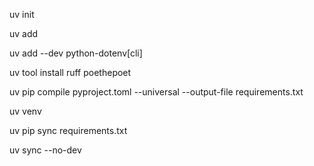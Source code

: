 uv init <project-name>

uv add <package-name>

uv add --dev python-dotenv[cli]

uv tool install ruff poethepoet

uv pip compile pyproject.toml --universal --output-file requirements.txt

uv venv

uv pip sync requirements.txt

uv sync --no-dev
